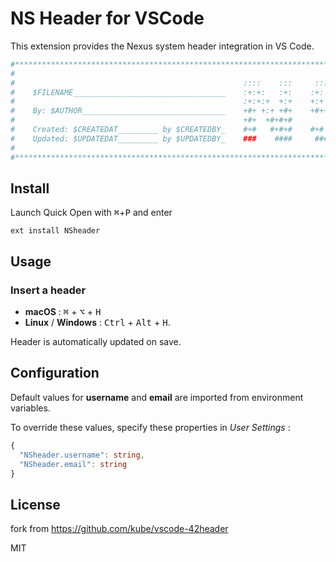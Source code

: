 # NS Header for VSCode

This extension provides the Nexus system header integration in VS Code.

```bash
#********************************************************************************#
#                                                                                #
#                                                   ::::    :::     ::::::::     #
#    $FILENAME__________________________________    :+:+:   :+:    :+:    :+:    #
#                                                   :+:+:+  +:+    +:+           #
#    By: $AUTHOR________________________________    +#+ +:+ +#+    +#++:++#++    #
#                                                   +#+  +#+#+#           +#+    #
#    Created: $CREATEDAT_________ by $CREATEDBY_    #+#   #+#+#    #+#    #+#    #
#    Updated: $UPDATEDAT_________ by $UPDATEDBY_    ###    ####     ########     #
#                                                                                #
#********************************************************************************#
```

## Install

Launch Quick Open with <kbd>⌘</kbd>+<kbd>P</kbd> and enter
```
ext install NSheader
```

## Usage

### Insert a header
 - **macOS** : <kbd>⌘</kbd> + <kbd>⌥</kbd> + <kbd>H</kbd>
 - **Linux** / **Windows** : <kbd>Ctrl</kbd> + <kbd>Alt</kbd> + <kbd>H</kbd>.

Header is automatically updated on save.


## Configuration

Default values for **username** and **email** are imported from environment variables.

To override these values, specify these properties in *User Settings* :

```ts
{
  "NSheader.username": string,
  "NSheader.email": string
}
```

## License

fork from https://github.com/kube/vscode-42header

MIT
